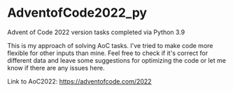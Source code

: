 # AdventofCode2022_py
Advent of Code 2022 version tasks completed via Python 3.9

This is my approach of solving AoC tasks. I've tried to make code more flexible for other inputs than mine. Feel free to check if it's correct for different data and leave some suggestions for optimizing the code or let me know if there are any issues here.

Link to AoC2022: https://adventofcode.com/2022
